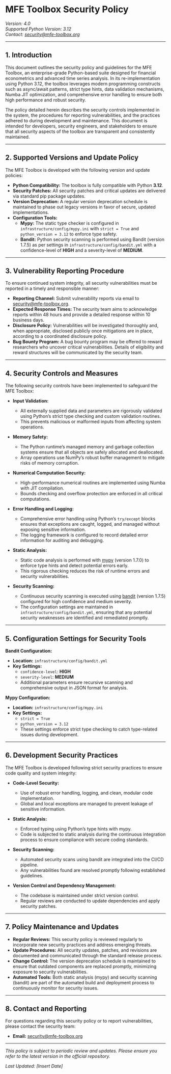 # MFE Toolbox Security Policy

*Version: 4.0*  
*Supported Python Version: 3.12*  
*Contact: [security@mfe-toolbox.org](mailto:security@mfe-toolbox.org)*

---

## 1. Introduction

This document outlines the security policy and guidelines for the MFE Toolbox, an enterprise-grade Python-based suite designed for financial econometrics and advanced time series analysis. In its re-implementation using Python 3.12, the toolbox leverages modern programming constructs such as async/await patterns, strict type hints, data validation mechanisms, Numba JIT optimization, and comprehensive error handling to ensure both high performance and robust security.

The policy detailed herein describes the security controls implemented in the system, the procedures for reporting vulnerabilities, and the practices adhered to during development and maintenance. This document is intended for developers, security engineers, and stakeholders to ensure that all security aspects of the toolbox are transparent and consistently maintained.

---

## 2. Supported Versions and Update Policy

The MFE Toolbox is developed with the following version and update policies:

- **Python Compatibility:** The toolbox is fully compatible with Python **3.12**.
- **Security Patches:** All security patches and critical updates are delivered via standard pip package updates.
- **Version Deprecation:** A regular version deprecation schedule is maintained to phase out legacy versions in favor of secure, updated implementations.
- **Configuration Tools:**
  - **Mypy:** The static type checker is configured in `infrastructure/config/mypy.ini` with `strict = True` and `python_version = 3.12` to enforce type safety.
  - **Bandit:** Python security scanning is performed using Bandit (version 1.7.5) as per settings in `infrastructure/config/bandit.yml` with a confidence-level of **HIGH** and a severity-level of **MEDIUM**.

---

## 3. Vulnerability Reporting Procedure

To ensure continued system integrity, all security vulnerabilities must be reported in a timely and responsible manner:

- **Reporting Channel:** Submit vulnerability reports via email to [security@mfe-toolbox.org](mailto:security@mfe-toolbox.org).
- **Expected Response Times:** The security team aims to acknowledge reports within 48 hours and provide a detailed response within 10 business days.
- **Disclosure Policy:** Vulnerabilities will be investigated thoroughly and, when appropriate, disclosed publicly once mitigations are in place, according to a coordinated disclosure policy.
- **Bug Bounty Program:** A bug bounty program may be offered to reward researchers who uncover critical vulnerabilities. Details of eligibility and reward structures will be communicated by the security team.

---

## 4. Security Controls and Measures

The following security controls have been implemented to safeguard the MFE Toolbox:

- **Input Validation:**
  - All externally supplied data and parameters are rigorously validated using Python’s strict type checking and custom validation routines.
  - This prevents malicious or malformed inputs from affecting system operations.

- **Memory Safety:**
  - The Python runtime’s managed memory and garbage collection systems ensure that all objects are safely allocated and deallocated.
  - Array operations use NumPy’s robust buffer management to mitigate risks of memory corruption.

- **Numerical Computation Security:**
  - High-performance numerical routines are implemented using Numba with JIT compilation.
  - Bounds checking and overflow protection are enforced in all critical computations.

- **Error Handling and Logging:**
  - Comprehensive error handling using Python’s `try/except` blocks ensures that exceptions are caught, logged, and managed without exposing sensitive information.
  - The logging framework is configured to record detailed error information for auditing and debugging.

- **Static Analysis:**
  - Static code analysis is performed with [mypy](https://mypy-lang.org/) (version 1.7.0) to enforce type hints and detect potential errors early.
  - This rigorous checking reduces the risk of runtime errors and security vulnerabilities.

- **Security Scanning:**
  - Continuous security scanning is executed using [bandit](https://bandit.readthedocs.io/) (version 1.7.5) configured for high confidence and medium severity.
  - The configuration settings are maintained in `infrastructure/config/bandit.yml`, ensuring that any potential security weaknesses are identified and remediated promptly.

---

## 5. Configuration Settings for Security Tools

**Bandit Configuration:**

- **Location:** `infrastructure/config/bandit.yml`
- **Key Settings:**
  - `confidence-level`: **HIGH**
  - `severity-level`: **MEDIUM**
  - Additional parameters ensure recursive scanning and comprehensive output in JSON format for analysis.

**Mypy Configuration:**

- **Location:** `infrastructure/config/mypy.ini`
- **Key Settings:**
  - `strict = True`
  - `python_version = 3.12`
  - These settings enforce strict type checking to catch type-related issues during development.

---

## 6. Development Security Practices

The MFE Toolbox is developed following strict security practices to ensure code quality and system integrity:

- **Code-Level Security:**
  - Use of robust error handling, logging, and clean, modular code implementation.
  - Global and local exceptions are managed to prevent leakage of sensitive information.

- **Static Analysis:**
  - Enforced typing using Python’s type hints with mypy.
  - Code is subjected to static analysis during the continuous integration process to ensure compliance with secure coding standards.

- **Security Scanning:**
  - Automated security scans using bandit are integrated into the CI/CD pipeline.
  - Any vulnerabilities found are resolved promptly following established guidelines.

- **Version Control and Dependency Management:**
  - The codebase is maintained under strict version control.
  - Regular reviews are conducted to update dependencies and apply security patches.

---

## 7. Policy Maintenance and Updates

- **Regular Reviews:** This security policy is reviewed regularly to incorporate new security practices and address emerging threats.
- **Update Procedures:** All security updates, patches, and revisions are documented and communicated through the standard release process.
- **Change Control:** The version deprecation schedule is maintained to ensure that outdated components are replaced promptly, minimizing exposure to security vulnerabilities.
- **Automated Tools:** Both static analysis (mypy) and security scanning (bandit) are part of the automated build and deployment process to continuously monitor for security issues.

---

## 8. Contact and Reporting

For questions regarding this security policy or to report vulnerabilities, please contact the security team:

- **Email:** [security@mfe-toolbox.org](mailto:security@mfe-toolbox.org)

---

*This policy is subject to periodic review and updates. Please ensure you refer to the latest version in the official repository.*

_Last Updated: [Insert Date]_
